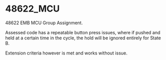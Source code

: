 # 48622_MCU
48622 EMB MCU Group Assignment.

Assessed code has a repeatable button press issues, where if pushed and held at a certain time in the cycle, the hold will be ignored entirely for State B.

Extension criteria however is met and works without issue.

